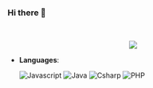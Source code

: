 ### Hi there 👋

<br>
<p align="center">
  <a href="https://github.com/DenverCoder1/readme-typing-svg"><img src="https://readme-typing-svg.herokuapp.com?font=Time+New+Roman&color=cyan&size=25&center=true&vCenter=true&width=600&height=100&lines=Bogdan+Djukic..&hearts;++;Self-taught+Full-stack+Developer,;Active+Learner/Researcher,;Love+to+learn+new+stuffs..<3"></a>
</p>

<p align="center">

- **Languages**:
    
    ![Javascript](https://img.shields.io/badge/JavaScript%20-rgb(239,216,29).svg?style=for-the-badge&logo=javascript&logoColor=black)
    ![Java](https://img.shields.io/badge/Java%20-rgb(83,130,161).svg?style=for-the-badge&logo=java&logoColor=white)
    ![Csharp](https://img.shields.io/badge/Csharp%20-rgb(108,40,126).svg?style=for-the-badge&logo=Csharp&logoColor=white)
    ![PHP](https://img.shields.io/badge/PHP%20-rgb(114,119,173).svg?style=for-the-badge&logo=PHP&logoColor=white)
</p>

<!--
**DjukicBogdan/DjukicBogdan** is a ✨ _special_ ✨ repository because its `README.md` (this file) appears on your GitHub profile.

Here are some ideas to get you started:

- 🔭 I’m currently working on ...
- 🌱 I’m currently learning ...
- 👯 I’m looking to collaborate on ...
- 🤔 I’m looking for help with ...
- 💬 Ask me about ...
- 📫 How to reach me: ...
- 😄 Pronouns: ...
- ⚡ Fun fact: ...
-->
